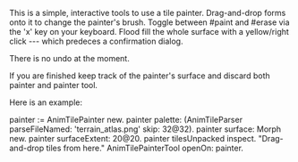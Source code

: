 This is a simple, interactive tools to use a tile painter. Drag-and-drop forms onto it to change the painter's brush. Toggle between #paint and #erase via the 'x' key on your keyboard. Flood fill the whole surface with a yellow/right click --- which predeces a confirmation dialog.

There is no undo at the moment.

If you are finished keep track of the painter's surface and discard both painter and painter tool.

Here is an example:

painter := AnimTilePainter new.
painter palette: (AnimTileParser parseFileNamed: 'terrain_atlas.png' skip: 32@32).
painter surface: Morph new.
painter surfaceExtent: 20@20.
painter tilesUnpacked inspect. "Drag-and-drop tiles from here."
AnimTilePainterTool openOn: painter.